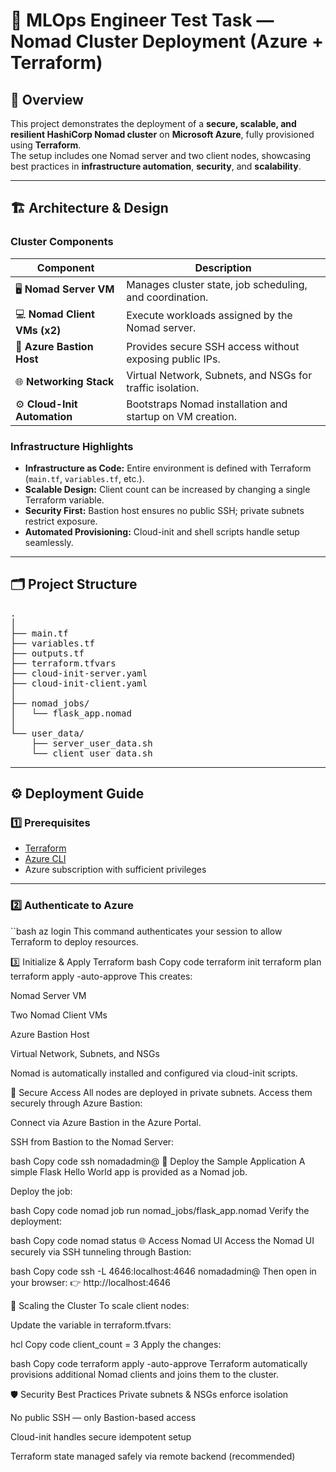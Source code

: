 # 🚀 MLOps Engineer Test Task — Nomad Cluster Deployment (Azure + Terraform)

## 📘 Overview
This project demonstrates the deployment of a **secure, scalable, and resilient HashiCorp Nomad cluster** on **Microsoft Azure**, fully provisioned using **Terraform**.  
The setup includes one Nomad server and two client nodes, showcasing best practices in **infrastructure automation**, **security**, and **scalability**.

---

## 🏗️ Architecture & Design

### Cluster Components
| Component | Description |
|------------|-------------|
| 🖥️ **Nomad Server VM** | Manages cluster state, job scheduling, and coordination. |
| 💻 **Nomad Client VMs (x2)** | Execute workloads assigned by the Nomad server. |
| 🔐 **Azure Bastion Host** | Provides secure SSH access without exposing public IPs. |
| 🌐 **Networking Stack** | Virtual Network, Subnets, and NSGs for traffic isolation. |
| ⚙️ **Cloud-Init Automation** | Bootstraps Nomad installation and startup on VM creation. |

### Infrastructure Highlights
- **Infrastructure as Code:** Entire environment is defined with Terraform (`main.tf`, `variables.tf`, etc.).
- **Scalable Design:** Client count can be increased by changing a single Terraform variable.
- **Security First:** Bastion host ensures no public SSH; private subnets restrict exposure.
- **Automated Provisioning:** Cloud-init and shell scripts handle setup seamlessly.

---

## 🗂️ Project Structure

<pre>
.
│
├── main.tf
├── variables.tf
├── outputs.tf
├── terraform.tfvars
├── cloud-init-server.yaml
├── cloud-init-client.yaml
│
├── nomad_jobs/
│   └── flask_app.nomad
│
└── user_data/
    ├── server_user_data.sh
    └── client_user_data.sh
</pre>

---

## ⚙️ Deployment Guide

### 1️⃣ Prerequisites
- [Terraform](https://developer.hashicorp.com/terraform/downloads)
- [Azure CLI](https://learn.microsoft.com/en-us/cli/azure/install-azure-cli)
- Azure subscription with sufficient privileges

---

### 2️⃣ Authenticate to Azure
``bash
az login
This command authenticates your session to allow Terraform to deploy resources.

3️⃣ Initialize & Apply Terraform
bash
Copy code
terraform init
terraform plan
terraform apply -auto-approve
This creates:

Nomad Server VM

Two Nomad Client VMs

Azure Bastion Host

Virtual Network, Subnets, and NSGs

Nomad is automatically installed and configured via cloud-init scripts.

🔐 Secure Access
All nodes are deployed in private subnets.
Access them securely through Azure Bastion:

Connect via Azure Bastion in the Azure Portal.

SSH from Bastion to the Nomad Server:

bash
Copy code
ssh nomadadmin@<nomad-server-private-ip>
🧩 Deploy the Sample Application
A simple Flask Hello World app is provided as a Nomad job.

Deploy the job:

bash
Copy code
nomad job run nomad_jobs/flask_app.nomad
Verify the deployment:

bash
Copy code
nomad status
🌐 Access Nomad UI
Access the Nomad UI securely via SSH tunneling through Bastion:

bash
Copy code
ssh -L 4646:localhost:4646 nomadadmin@<nomad-server-private-ip>
Then open in your browser:
👉 http://localhost:4646

🧱 Scaling the Cluster
To scale client nodes:

Update the variable in terraform.tfvars:

hcl
Copy code
client_count = 3
Apply the changes:

bash
Copy code
terraform apply -auto-approve
Terraform automatically provisions additional Nomad clients and joins them to the cluster.

🛡️ Security Best Practices
Private subnets & NSGs enforce isolation

No public SSH — only Bastion-based access

Cloud-init handles secure idempotent setup

Terraform state managed safely via remote backend (recommended)
